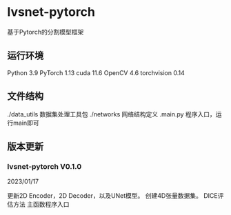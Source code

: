 # lvsnet-pytorch

基于Pytorch的分割模型框架

## 运行环境

Python 3.9
PyTorch 1.13
cuda 11.6
OpenCV 4.6
torchvision 0.14

## 文件结构
./data_utils 数据集处理工具包
./networks 网络结构定义
.main.py 程序入口，运行main即可

## 版本更新

### lvsnet-pytorch V0.1.0

2023/01/17

更新2D Encoder，2D Decoder，以及UNet模型。
创建4D张量数据集。
DICE评估方法
主函数程序入口
